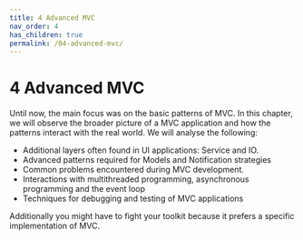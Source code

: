 ```yaml
---
title: 4 Advanced MVC
nav_order: 4
has_children: true
permalink: /04-advanced-mvc/
---
```

# 4 Advanced MVC

Until now, the main focus was on the basic patterns of MVC. In this chapter,
we will observe the broader picture of a MVC application and how the patterns interact
with the real world. We will analyse the following:

- Additional layers often found in UI applications: Service and IO.
- Advanced patterns required for Models and Notification strategies
- Common problems encountered during MVC development.
- Interactions with multithreaded programming, asynchronous programming and the event loop
- Techniques for debugging and testing of MVC applications



Additionally you might have to fight your toolkit because it prefers a specific
implementation of MVC.
